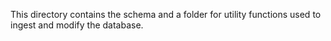 This directory contains the schema and a folder for utility functions used to ingest and modify the database.